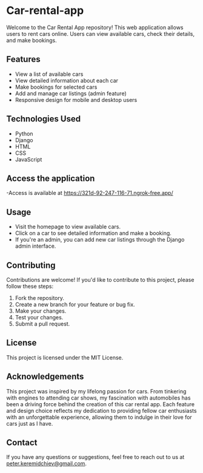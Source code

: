 # Car-rental-app
 
Welcome to the Car Rental App repository! This web application allows users to rent cars online. Users can view available cars, check their details, and make bookings.

## Features

- View a list of available cars
- View detailed information about each car
- Make bookings for selected cars
- Add and manage car listings (admin feature)
- Responsive design for mobile and desktop users

## Technologies Used

- Python
- Django
- HTML
- CSS
- JavaScript

## Access the application

-Access is available at https://321d-92-247-116-71.ngrok-free.app/

## Usage

- Visit the homepage to view available cars.
- Click on a car to see detailed information and make a booking.
- If you're an admin, you can add new car listings through the Django admin interface.

## Contributing

Contributions are welcome! If you'd like to contribute to this project, please follow these steps:

1. Fork the repository.
2. Create a new branch for your feature or bug fix.
3. Make your changes.
4. Test your changes.
5. Submit a pull request.

## License

This project is licensed under the MIT License.

## Acknowledgements

This project was inspired by my lifelong passion for cars. From tinkering with engines to attending car shows, my fascination with automobiles has been a driving force behind the creation of this car rental app. Each feature and design choice reflects my dedication to providing fellow car enthusiasts with an unforgettable experience, allowing them to indulge in their love for cars just as I have. 

## Contact

If you have any questions or suggestions, feel free to reach out to us at peter.keremidchiev@gmail.com.

